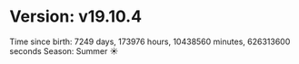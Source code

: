 # Version: v19.10.4
Time since birth: 7249 days, 173976 hours, 10438560 minutes, 626313600 seconds
Season: Summer ☀️
